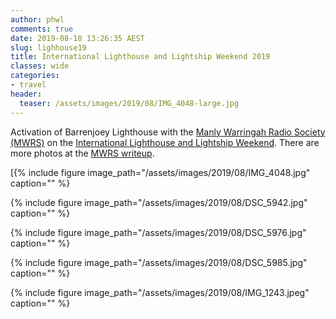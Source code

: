 ```yaml
---
author: phwl
comments: true
date: 2019-08-18 13:26:35 AEST
slug: lighhouse19
title: International Lighthouse and Lightship Weekend 2019
classes: wide
categories:
- travel
header:
  teaser: /assets/images/2019/08/IMG_4048-large.jpg
---
```


Activation of Barrenjoey Lighthouse with the [Manly Warringah Radio Society (MWRS)](https://www.mwrs.org.au/)
on the [International Lighthouse and Lightship Weekend](https://www.facebook.com/ILLWeekend/). There are more photos at the [MWRS writeup](https://www.mwrs.org.au/2019/08/19/illw-2019-vk2mb-at-barrenjoey-lighthouse/).

[{% include figure image_path="/assets/images/2019/08/IMG_4048.jpg" caption="" %}

{% include figure image_path="/assets/images/2019/08/DSC_5942.jpg" caption="" %}

{% include figure image_path="/assets/images/2019/08/DSC_5976.jpg" caption="" %}

{% include figure image_path="/assets/images/2019/08/DSC_5985.jpg" caption="" %}

{% include figure image_path="/assets/images/2019/08/IMG_1243.jpeg" caption="" %}

